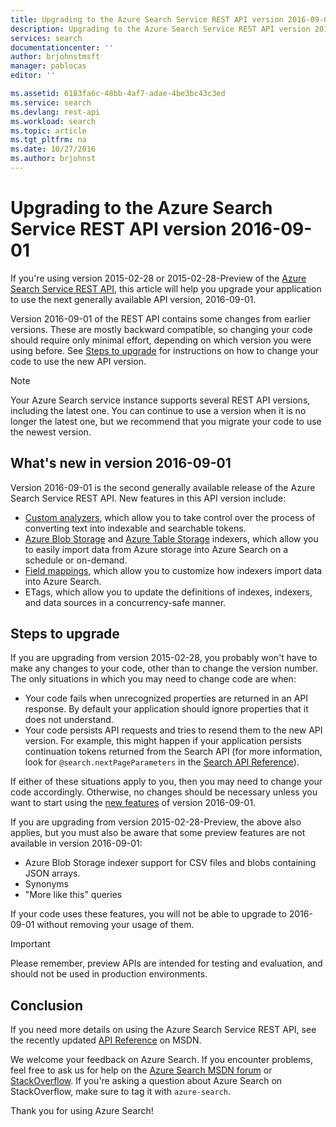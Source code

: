 ```yaml
---
title: Upgrading to the Azure Search Service REST API version 2016-09-01 | Microsoft Docs
description: Upgrading to the Azure Search Service REST API version 2016-09-01
services: search
documentationcenter: ''
author: brjohnstmsft
manager: pablocas
editor: ''

ms.assetid: 6183fa6c-48bb-4af7-adae-4be3bc43c3ed
ms.service: search
ms.devlang: rest-api
ms.workload: search
ms.topic: article
ms.tgt_pltfrm: na
ms.date: 10/27/2016
ms.author: brjohnst
---
```

# Upgrading to the Azure Search Service REST API version 2016-09-01
If you're using version 2015-02-28 or 2015-02-28-Preview of the [Azure Search Service REST API](https://msdn.microsoft.com/library/azure/dn798935.aspx), this article will help you upgrade your application to use the next generally available API version, 2016-09-01.

Version 2016-09-01 of the REST API contains some changes from earlier versions. These are mostly backward compatible, so changing your code should require only minimal effort, depending on which version you were using before. See [Steps to upgrade](#UpgradeSteps) for instructions on how to change your code to use the new API version.

> [!NOTE]
> Your Azure Search service instance supports several REST API versions, including the latest one. You can continue to use a version when it is no longer the latest one, but we recommend that you migrate your code to use the newest version.

<a name="WhatsNew"></a>


## What's new in version 2016-09-01
Version 2016-09-01 is the second generally available release of the Azure Search Service REST API. New features in this API version include:

* [Custom analyzers](https://aka.ms/customanalyzers), which allow you to take control over the process of converting text into indexable and searchable tokens.
* [Azure Blob Storage](search-howto-indexing-azure-blob-storage.md) and [Azure Table Storage](search-howto-indexing-azure-tables.md) indexers, which allow you to easily import data from Azure storage into Azure Search on a schedule or on-demand.
* [Field mappings](search-indexer-field-mappings.md), which allow you to customize how indexers import data into Azure Search.
* ETags, which allow you to update the definitions of indexes, indexers, and data sources in a concurrency-safe manner. 

<a name="UpgradeSteps"></a>


## Steps to upgrade
If you are upgrading from version 2015-02-28, you probably won't have to make any changes to your code, other than to change the version number. The only situations in which you may need to change code are when:

* Your code fails when unrecognized properties are returned in an API response. By default your application should ignore properties that it does not understand.
* Your code persists API requests and tries to resend them to the new API version. For example, this might happen if your application persists continuation tokens returned from the Search API (for more information, look for `@search.nextPageParameters` in the [Search API Reference](https://msdn.microsoft.com/library/azure/dn798927.aspx#Anchor_1)).

If either of these situations apply to you, then you may need to change your code accordingly. Otherwise, no changes should be necessary unless you want to start using the [new features](#WhatsNew) of version 2016-09-01.

If you are upgrading from version 2015-02-28-Preview, the above also applies, but you must also be aware that some preview features are not available in version 2016-09-01:

* Azure Blob Storage indexer support for CSV files and blobs containing JSON arrays.
* Synonyms
* "More like this" queries

If your code uses these features, you will not be able to upgrade to 2016-09-01 without removing your usage of them.

> [!IMPORTANT]
> Please remember, preview APIs are intended for testing and evaluation, and should not be used in production environments.
> 
> 

## Conclusion
If you need more details on using the Azure Search Service REST API, see the recently updated [API Reference](https://msdn.microsoft.com/library/azure/dn798935.aspx) on MSDN.

We welcome your feedback on Azure Search. If you encounter problems, feel free to ask us for help on the [Azure Search MSDN forum](https://social.msdn.microsoft.com/Forums/azure/home?forum=azuresearch) or [StackOverflow](http://stackoverflow.com/). If you're asking a question about Azure Search on StackOverflow, make sure to tag it with `azure-search`.

Thank you for using Azure Search!

